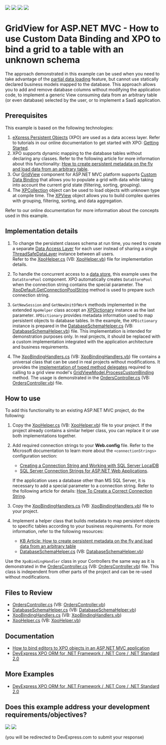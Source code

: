 <!-- default badges list -->
![](https://img.shields.io/endpoint?url=https://codecentral.devexpress.com/api/v1/VersionRange/128551043/17.2.3%2B)
[![](https://img.shields.io/badge/Open_in_DevExpress_Support_Center-FF7200?style=flat-square&logo=DevExpress&logoColor=white)](https://supportcenter.devexpress.com/ticket/details/T602001)
[![](https://img.shields.io/badge/📖_How_to_use_DevExpress_Examples-e9f6fc?style=flat-square)](https://docs.devexpress.com/GeneralInformation/403183)
[![](https://img.shields.io/badge/💬_Leave_Feedback-feecdd?style=flat-square)](#does-this-example-address-your-development-requirementsobjectives)
<!-- default badges end -->

# GridView for ASP.NET MVC - How to use Custom Data Binding and XPO to bind a grid to a table with an unknown schema

The approach demonstrated in this example can be used when you need to take advantage of the [partial data loading](https://docs.devexpress.com/AspNetMvc/14760/components/grid-view/binding-to-data/binding-to-large-data-database-server-mode) feature, but cannot use statically declared business models mapped to the database. This approach allows you to add and remove database columns without modifying the application code, to implement a generic View consuming data from an arbitrary table (or even database) selected by the user, or to implement a SaaS application.

## Prerequisites

This example is based on the following technologies:
1. [eXpress Persistent Objects](https://docs.devexpress.com/XPO/1998/express-persistent-objects) (XPO) are used as a data access layer. Refer to tutorials in our online documentation to get started with XPO: [Getting Started](https://docs.devexpress.com/XPO/2263/getting-started).
2. XPO supports dynamic mapping to the database tables without declaring any classes.  Refer to the following article for more information about this functionality: [How to create persistent metadata on the fly and load data from an arbitrary table](https://supportcenter.devexpress.com/ticket/details/k18482/how-to-create-persistent-metadata-on-the-fly-and-load-data-from-an-arbitrary-table).
3. Our [GridView](https://docs.devexpress.com/AspNetMvc/8966/components/grid-view) component for ASP.NET MVC platform supports [Custom Data Binding](https://docs.devexpress.com/AspNetMvc/14321/components/grid-view/binding-to-data/custom-data-binding) that allows you to populate a grid with data while taking into account the current grid state (filtering, sorting, grouping).
4. The [XPCollection](https://docs.devexpress.com/XPO/DevExpress.Xpo.XPCollection) object can be used to load objects with unknown type at compile time. The [XPView](https://docs.devexpress.com/XPO/DevExpress.Xpo.XPView) object allows you to build complex queries with grouping, filtering, sorting, and data aggregation.

Refer to our online documentation for more information about the concepts used in this example.


## Implementation details

1. To change the persistent classes schema at run time, you need to create a separate [Data Access Layer](https://docs.devexpress.com/XPO/2123/connect-to-a-data-store) for each user instead of sharing a single [ThreadSafeDataLayer](https://docs.devexpress.com/XPO/DevExpress.Xpo.ThreadSafeDataLayer) instance between all users.  
Refer to the [XpoHelper.cs](./CS/XPCustomBindingExample/XPO/XpoHelper.cs) (VB: [XpoHelper.vb](./VB/XPCustomBindingExample/XPO/XpoHelper.vb)) file for implementation details.
 
1. To handle the concurrent access to a [data store](https://docs.devexpress.com/CoreLibraries/DevExpress.Xpo.DB.IDataStore), this example uses the `DataStorePool` component. XPO automatically creates `DataStorePool` when the connection string contains the special parameter. The [XpoDefault.GetConnectionPoolString](https://docs.devexpress.com/XPO/devexpress.xpo.xpodefault.getconnectionpoolstring.overloads) method is used to prepare such connection string.
 
1. `GetNewSession` and `GetNewUnitOfWork` methods implemented in the extended `XpoHelper` class accept an [XPDictionary](https://docs.devexpress.com/XPO/DevExpress.Xpo.Metadata.XPDictionary) instance as the last parameter. `XPDictionary` provides metadata information used to map persistent objects to database tables. In the example, the `XPDictionary` instance is prepared in the [DatabaseSchemaHelper.cs](./CS/XPCustomBindingExample/XPO/DatabaseSchemaHelper.cs) (VB: [DatabaseSchemaHelper.vb](./VB/XPCustomBindingExample/XPO/DatabaseSchemaHelper.vb)) file. This implementation is intended for demonstration purposes only. In real projects, it should be replaced with a custom implementation integrated with the application architecture and business requirements.
 
1. The [XpoBindingHandlers.cs](./CS/XPCustomBindingExample/XPO/XpoBindingHandlers.cs) (VB: [XpoBindingHandlers.vb](./VB/XPCustomBindingExample/XPO/XpoBindingHandlers.vb)) file contains a universal class that can be used in real projects without modifications. It provides the [implementation of typed method delegates](https://docs.devexpress.com/AspNetMvc/14553/components/grid-view/binding-to-data/custom-data-binding/implementation-of-typed-method-delegates) required to calling to a grid view model's [GridViewModel.ProcessCustomBinding](https://docs.devexpress.com/AspNetMvc/DevExpress.Web.Mvc.GridViewModel.ProcessCustomBinding.overloads) method. The usage is demonstrated in the [OrdersController.cs](./CS/XPCustomBindingExample/Controllers/OrdersController.cs) (VB: [OrdersController.vb](./VB/XPCustomBindingExample/Controllers/OrdersController.vb)) file.
 
 
## How to use


To add this functionality to an existing ASP.NET MVC project, do the following:

1. Copy the [XpoHelper.cs](./CS/XPCustomBindingExample/XPO/XpoHelper.cs) (VB: [XpoHelper.vb](./VB/XPCustomBindingExample/XPO/XpoHelper.vb)) file to your project. If the project already contains a similar helper class, you can replace it or use both implementations together.
2. Add required connection strings to your **Web.config** file. Refer to the Microsoft documentation to learn more about the `<connectionStrings>` configuration section: 
    * [Creating a Connection String and Working with SQL Server LocalDB](https://learn.microsoft.com/en-us/aspnet/mvc/overview/getting-started/introduction/creating-a-connection-string)
    * [SQL Server Connection Strings for ASP.NET Web Applications](https://learn.microsoft.com/en-us/previous-versions/aspnet/jj653752(v=vs.110)?redirectedfrom=MSDN). 
    
    If the application uses a database other than MS SQL Server, it is necessary to add a special parameter to a connection string. Refer to the following article for details: [How To Create a Correct Connection String](https://docs.devexpress.com/XPO/2114/product-information/database-systems-supported-by-xpo#how-to-create-a-correct-connection-string).
3. Copy the [XpoBindingHandlers.cs](./CS/XPCustomBindingExample/XPO/XpoBindingHandlers.cs) (VB: [XpoBindingHandlers.vb](./VB/XPCustomBindingExample/XPO/XpoBindingHandlers.vb)) file to your project.
4. Implement a helper class that builds metadata to map persistent objects to specific tables according to your business requirements. For more information, refer to the following resources:

    * [KB Article: How to create persistent metadata on the fly and load data from an arbitrary table](https://supportcenter.devexpress.com/ticket/details/k18482/how-to-create-persistent-metadata-on-the-fly-and-load-data-from-an-arbitrary-table)
    * [DatabaseSchemaHelper.cs](./CS/XPCustomBindingExample/XPO/DatabaseSchemaHelper.cs) (VB: [DatabaseSchemaHelper.vb](./VB/XPCustomBindingExample/XPO/DatabaseSchemaHelper.vb))

Use the `XpoBindingHandler` class in your Controllers the same way as it is demonstrated in the [OrdersController.cs](./CS/XPCustomBindingExample/Controllers/OrdersController.cs) (VB: [OrdersController.vb](./VB/XPCustomBindingExample/Controllers/OrdersController.vb)) file. This class is independent from other parts of the project and can be re-used without modifications.

## Files to Review

* [OrdersController.cs](./CS/XPCustomBindingExample/Controllers/OrdersController.cs) (VB: [OrdersController.vb](./VB/XPCustomBindingExample/Controllers/OrdersController.vb))
* [DatabaseSchemaHelper.cs](./CS/XPCustomBindingExample/XPO/DatabaseSchemaHelper.cs) (VB: [DatabaseSchemaHelper.vb](./VB/XPCustomBindingExample/XPO/DatabaseSchemaHelper.vb))
* [XpoBindingHandlers.cs](./CS/XPCustomBindingExample/XPO/XpoBindingHandlers.cs) (VB: [XpoBindingHandlers.vb](./VB/XPCustomBindingExample/XPO/XpoBindingHandlers.vb))
* [XpoHelper.cs](./CS/XPCustomBindingExample/XPO/XpoHelper.cs) (VB: [XpoHelper.vb](./VB/XPCustomBindingExample/XPO/XpoHelper.vb))

## Documentation

* [How to bind editors to XPO objects in an ASP.NET MVC application](https://supportcenter.devexpress.com/ticket/details/k18525/how-to-bind-editors-to-xpo-objects-in-an-asp-net-mvc-application)
* [DevExpress XPO ORM for .NET Framework / .NET Core / .NET Standard 2.0](https://github.com/DevExpress/XPO/tree/master/Tutorials/ASP.NET/WebForms/CS)

## More Examples

* [DevExpress XPO ORM for .NET Framework / .NET Core / .NET Standard 2.0](https://github.com/DevExpress/XPO/tree/master/Tutorials/ASP.NET/WebForms/CS)
<!-- feedback -->
## Does this example address your development requirements/objectives?

[<img src="https://www.devexpress.com/support/examples/i/yes-button.svg"/>](https://www.devexpress.com/support/examples/survey.xml?utm_source=github&utm_campaign=asp-net-mvc-grid-custom-binding-and-xpo&~~~was_helpful=yes) [<img src="https://www.devexpress.com/support/examples/i/no-button.svg"/>](https://www.devexpress.com/support/examples/survey.xml?utm_source=github&utm_campaign=asp-net-mvc-grid-custom-binding-and-xpo&~~~was_helpful=no)

(you will be redirected to DevExpress.com to submit your response)
<!-- feedback end -->
